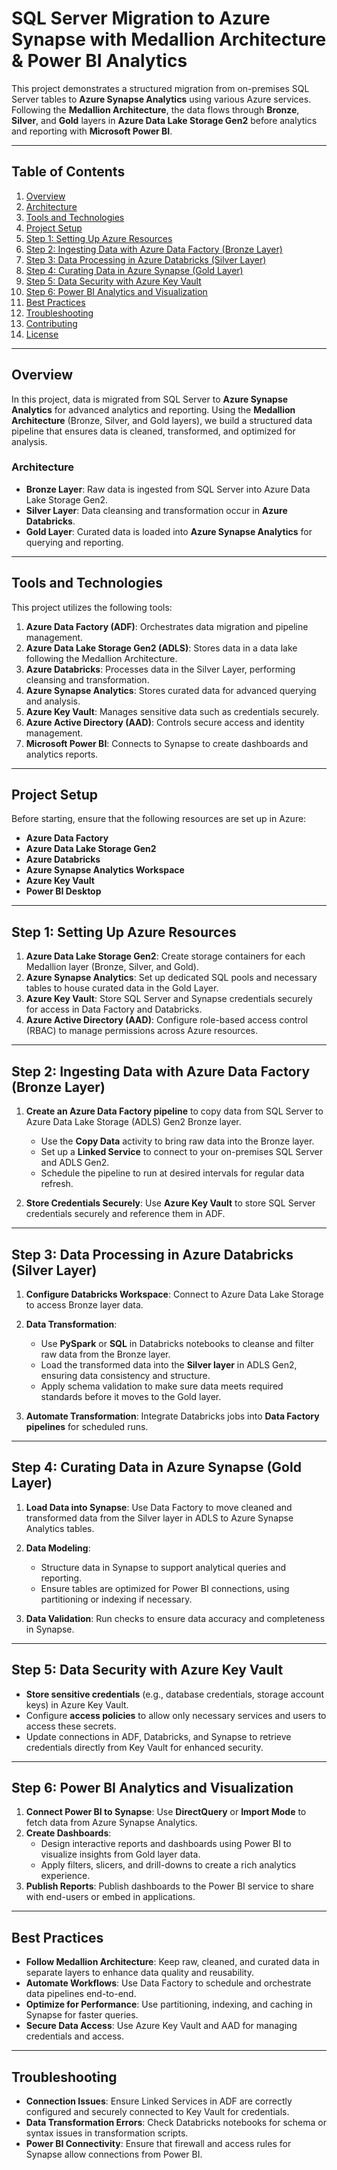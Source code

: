 # SQL Server Migration to Azure Synapse with Medallion Architecture & Power BI Analytics

This project demonstrates a structured migration from on-premises SQL Server tables to **Azure Synapse Analytics** using various Azure services. Following the **Medallion Architecture**, the data flows through **Bronze**, **Silver**, and **Gold** layers in **Azure Data Lake Storage Gen2** before analytics and reporting with **Microsoft Power BI**.

---

## Table of Contents

1. [Overview](#overview)
2. [Architecture](#architecture)
3. [Tools and Technologies](#tools-and-technologies)
4. [Project Setup](#project-setup)
5. [Step 1: Setting Up Azure Resources](#step-1-setting-up-azure-resources)
6. [Step 2: Ingesting Data with Azure Data Factory (Bronze Layer)](#step-2-ingesting-data-with-azure-data-factory-bronze-layer)
7. [Step 3: Data Processing in Azure Databricks (Silver Layer)](#step-3-data-processing-in-azure-databricks-silver-layer)
8. [Step 4: Curating Data in Azure Synapse (Gold Layer)](#step-4-curating-data-in-azure-synapse-gold-layer)
9. [Step 5: Data Security with Azure Key Vault](#step-5-data-security-with-azure-key-vault)
10. [Step 6: Power BI Analytics and Visualization](#step-6-power-bi-analytics-and-visualization)
11. [Best Practices](#best-practices)
12. [Troubleshooting](#troubleshooting)
13. [Contributing](#contributing)
14. [License](#license)

---

## Overview

In this project, data is migrated from SQL Server to **Azure Synapse Analytics** for advanced analytics and reporting. Using the **Medallion Architecture** (Bronze, Silver, and Gold layers), we build a structured data pipeline that ensures data is cleaned, transformed, and optimized for analysis.

### Architecture
- **Bronze Layer**: Raw data is ingested from SQL Server into Azure Data Lake Storage Gen2.
- **Silver Layer**: Data cleansing and transformation occur in **Azure Databricks**.
- **Gold Layer**: Curated data is loaded into **Azure Synapse Analytics** for querying and reporting.

---

## Tools and Technologies

This project utilizes the following tools:

1. **Azure Data Factory (ADF)**: Orchestrates data migration and pipeline management.
2. **Azure Data Lake Storage Gen2 (ADLS)**: Stores data in a data lake following the Medallion Architecture.
3. **Azure Databricks**: Processes data in the Silver Layer, performing cleansing and transformation.
4. **Azure Synapse Analytics**: Stores curated data for advanced querying and analysis.
5. **Azure Key Vault**: Manages sensitive data such as credentials securely.
6. **Azure Active Directory (AAD)**: Controls secure access and identity management.
7. **Microsoft Power BI**: Connects to Synapse to create dashboards and analytics reports.

---

## Project Setup

Before starting, ensure that the following resources are set up in Azure:
- **Azure Data Factory**
- **Azure Data Lake Storage Gen2**
- **Azure Databricks**
- **Azure Synapse Analytics Workspace**
- **Azure Key Vault**
- **Power BI Desktop**

---

## Step 1: Setting Up Azure Resources

1. **Azure Data Lake Storage Gen2**: Create storage containers for each Medallion layer (Bronze, Silver, and Gold).
2. **Azure Synapse Analytics**: Set up dedicated SQL pools and necessary tables to house curated data in the Gold Layer.
3. **Azure Key Vault**: Store SQL Server and Synapse credentials securely for access in Data Factory and Databricks.
4. **Azure Active Directory (AAD)**: Configure role-based access control (RBAC) to manage permissions across Azure resources.

---

## Step 2: Ingesting Data with Azure Data Factory (Bronze Layer)

1. **Create an Azure Data Factory pipeline** to copy data from SQL Server to Azure Data Lake Storage (ADLS) Gen2 Bronze layer.
   - Use the **Copy Data** activity to bring raw data into the Bronze layer.
   - Set up a **Linked Service** to connect to your on-premises SQL Server and ADLS Gen2.
   - Schedule the pipeline to run at desired intervals for regular data refresh.

2. **Store Credentials Securely**: Use **Azure Key Vault** to store SQL Server credentials securely and reference them in ADF.

---

## Step 3: Data Processing in Azure Databricks (Silver Layer)

1. **Configure Databricks Workspace**: Connect to Azure Data Lake Storage to access Bronze layer data.
2. **Data Transformation**:
   - Use **PySpark** or **SQL** in Databricks notebooks to cleanse and filter raw data from the Bronze layer.
   - Load the transformed data into the **Silver layer** in ADLS Gen2, ensuring data consistency and structure.
   - Apply schema validation to make sure data meets required standards before it moves to the Gold layer.

3. **Automate Transformation**: Integrate Databricks jobs into **Data Factory pipelines** for scheduled runs.

---

## Step 4: Curating Data in Azure Synapse (Gold Layer)

1. **Load Data into Synapse**: Use Data Factory to move cleaned and transformed data from the Silver layer in ADLS to Azure Synapse Analytics tables.
2. **Data Modeling**:
   - Structure data in Synapse to support analytical queries and reporting.
   - Ensure tables are optimized for Power BI connections, using partitioning or indexing if necessary.

3. **Data Validation**: Run checks to ensure data accuracy and completeness in Synapse.

---

## Step 5: Data Security with Azure Key Vault

- **Store sensitive credentials** (e.g., database credentials, storage account keys) in Azure Key Vault.
- Configure **access policies** to allow only necessary services and users to access these secrets.
- Update connections in ADF, Databricks, and Synapse to retrieve credentials directly from Key Vault for enhanced security.

---

## Step 6: Power BI Analytics and Visualization

1. **Connect Power BI to Synapse**: Use **DirectQuery** or **Import Mode** to fetch data from Azure Synapse Analytics.
2. **Create Dashboards**:
   - Design interactive reports and dashboards using Power BI to visualize insights from Gold layer data.
   - Apply filters, slicers, and drill-downs to create a rich analytics experience.
3. **Publish Reports**: Publish dashboards to the Power BI service to share with end-users or embed in applications.

---

## Best Practices

- **Follow Medallion Architecture**: Keep raw, cleaned, and curated data in separate layers to enhance data quality and reusability.
- **Automate Workflows**: Use Data Factory to schedule and orchestrate data pipelines end-to-end.
- **Optimize for Performance**: Use partitioning, indexing, and caching in Synapse for faster queries.
- **Secure Data Access**: Use Azure Key Vault and AAD for managing credentials and access.

---

## Troubleshooting

- **Connection Issues**: Ensure Linked Services in ADF are correctly configured and securely connected to Key Vault for credentials.
- **Data Transformation Errors**: Check Databricks notebooks for schema or syntax issues in transformation scripts.
- **Power BI Connectivity**: Ensure that firewall and access rules for Synapse allow connections from Power BI.

